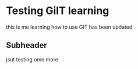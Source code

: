# Testing GiIT learning

this is me learning how to use GIT
has been updated

## Subheader

jsut testing ome more
